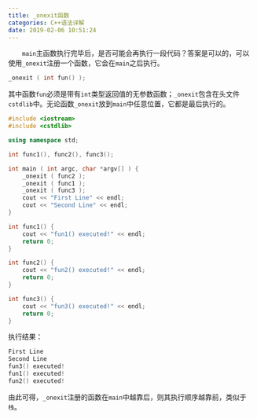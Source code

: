 ```yaml
---
title: _onexit函数
categories: C++语法详解
date: 2019-02-06 10:51:24
---
```

&emsp;&emsp;`main`主函数执行完毕后，是否可能会再执行一段代码？答案是可以的，可以使用`_onexit`注册一个函数，它会在`main`之后执行。<!--more-->

``` cpp
_onexit ( int fun() );
```

其中函数`fun`必须是带有`int`类型返回值的无参数函数；`_onexit`包含在头文件`cstdlib`中。无论函数`_onexit`放到`main`中任意位置，它都是最后执行的。

``` cpp
#include <iostream>
#include <cstdlib>

using namespace std;

int func1(), func2(), func3();

int main ( int argc, char *argv[] ) {
    _onexit ( func2 );
    _onexit ( func1 );
    _onexit ( func3 );
    cout << "First Line" << endl;
    cout << "Second Line" << endl;
}

int func1() {
    cout << "fun1() executed!" << endl;
    return 0;
}

int func2() {
    cout << "fun2() executed!" << endl;
    return 0;
}

int func3() {
    cout << "fun3() executed!" << endl;
    return 0;
}
```

执行结果：

``` cpp
First Line
Second Line
fun3() executed!
fun1() executed!
fun2() executed!
```

由此可得，`_onexit`注册的函数在`main`中越靠后，则其执行顺序越靠前，类似于`栈`。